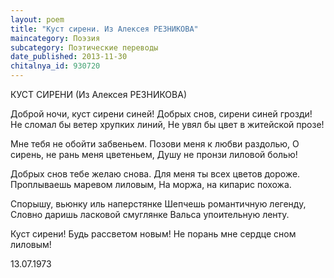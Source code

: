 ```yaml
---
layout: poem
title: "Куст сирени. Из Алексея РЕЗНИКОВА"
maincategory: Поэзия
subcategory: Поэтические переводы
date_published: 2013-11-30
chitalnya_id: 930720
---
```




КУСТ СИРЕНИ
(Из Алексея РЕЗНИКОВА)

Доброй ночи, куст сирени синей!
Добрых снов, сирени синей грозди!
Не сломал бы ветер хрупких линий,
Не увял бы цвет в житейской прозе!

Мне тебя не обойти забвеньем.
Позови меня к любви раздолью,
О сирень, не рань меня цветеньем,
Душу не пронзи лиловой болью!

Добрых снов тебе желаю снова.
Для меня ты всех цветов дороже.
Проплываешь маревом лиловым,
На моржа, на кипарис похожа.

Спорышу, вьюнку иль наперстянке
Шепчешь романтичную легенду,
Словно даришь ласковой смуглянке
Вальса упоительную ленту.

Куст сирени! Будь рассветом новым!
Не порань мне сердце сном лиловым!

13.07.1973






